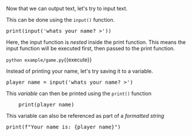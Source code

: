 Now that we can output text, let's try to input text.

This can be done using the `input()` function.

<pre class="file" data-filename="game.py" data-target="insert"  data-marker="say_hello();">print(input('whats your name? >'))</pre>

Here, the input function is _nested_ inside the print function. This means the input function will be executed first, then passed to the print function.

`python example/game.py`{{execute}} 

Instead of printing your name, let's try saving it to a variable.

<pre class="file" data-filename="game.py" data-target="insert"  data-marker="print(input('whats your name? >'))">player_name = input('whats your name? >')</pre>

This _variable_ can then be printed using the `print()` function

<pre class="file" data-filename="game.py" data-target="append"  data-marker="player_name = input('whats your name? >')">    print(player_name)</pre>

This variable can also be referenced as part of a _formatted string_

<pre class="file" data-filename="game.py" data-target="insert"  data-marker="print(player_name)">print(f"Your name is: {player_name}")</pre>

